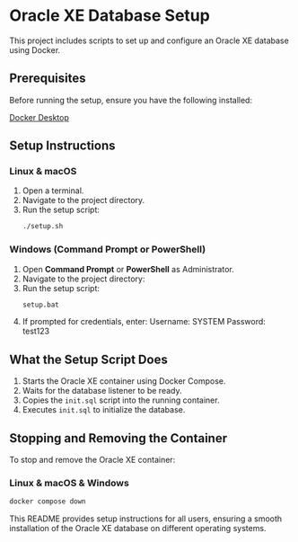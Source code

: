 # Oracle XE Database Setup

This project includes scripts to set up and configure an Oracle XE database using Docker.

## Prerequisites

Before running the setup, ensure you have the following installed:

[Docker Desktop](https://www.docker.com/products/docker-desktop/)

## Setup Instructions

### Linux & macOS
1. Open a terminal.
2. Navigate to the project directory.
3. Run the setup script:
   ```sh
   ./setup.sh
   ```

### Windows (Command Prompt or PowerShell)
1. Open **Command Prompt** or **PowerShell** as Administrator.
2. Navigate to the project directory:
3. Run the setup script:
   ```bat
   setup.bat
   ```
4. If prompted for credentials, enter:
Username: SYSTEM
Password: test123

## What the Setup Script Does

1. Starts the Oracle XE container using Docker Compose.
2. Waits for the database listener to be ready.
3. Copies the `init.sql` script into the running container.
4. Executes `init.sql` to initialize the database.

## Stopping and Removing the Container

To stop and remove the Oracle XE container:

### Linux & macOS & Windows
```sh
docker compose down
```

This README provides setup instructions for all users, ensuring a smooth installation of the Oracle XE database on different operating systems.

